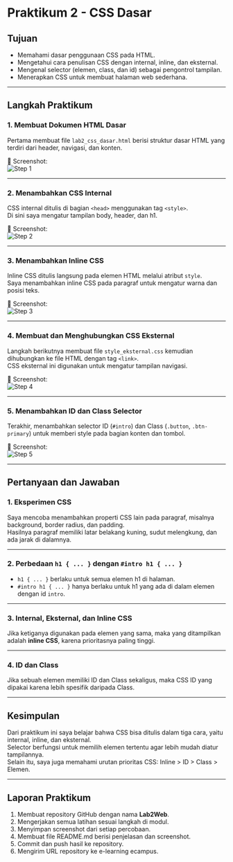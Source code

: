 # Praktikum 2 - CSS Dasar

## Tujuan
- Memahami dasar penggunaan CSS pada HTML.  
- Mengetahui cara penulisan CSS dengan internal, inline, dan eksternal.  
- Mengenal selector (elemen, class, dan id) sebagai pengontrol tampilan.  
- Menerapkan CSS untuk membuat halaman web sederhana.  

---

## Langkah Praktikum

### 1. Membuat Dokumen HTML Dasar
Pertama membuat file `lab2_css_dasar.html` berisi struktur dasar HTML yang terdiri dari header, navigasi, dan konten.

📸 Screenshot:  
![Step 1](ss_step1_html.png)

---

### 2. Menambahkan CSS Internal
CSS internal ditulis di bagian `<head>` menggunakan tag `<style>`.  
Di sini saya mengatur tampilan body, header, dan h1.

📸 Screenshot:  
![Step 2](ss_step2_internal.png)

---

### 3. Menambahkan Inline CSS
Inline CSS ditulis langsung pada elemen HTML melalui atribut `style`.  
Saya menambahkan inline CSS pada paragraf untuk mengatur warna dan posisi teks.

📸 Screenshot:  
![Step 3](ss_step3_inline.png)

---

### 4. Membuat dan Menghubungkan CSS Eksternal
Langkah berikutnya membuat file `style_eksternal.css` kemudian dihubungkan ke file HTML dengan tag `<link>`.  
CSS eksternal ini digunakan untuk mengatur tampilan navigasi.

📸 Screenshot:  
![Step 4](ss_step4_external.png)

---

### 5. Menambahkan ID dan Class Selector
Terakhir, menambahkan selector ID (`#intro`) dan Class (`.button`, `.btn-primary`) untuk memberi style pada bagian konten dan tombol.

📸 Screenshot:  
![Step 5](ss_step5_selector.png)

---

## Pertanyaan dan Jawaban

### 1. Eksperimen CSS
Saya mencoba menambahkan properti CSS lain pada paragraf, misalnya background, border radius, dan padding.  
Hasilnya paragraf memiliki latar belakang kuning, sudut melengkung, dan ada jarak di dalamnya.

---

### 2. Perbedaan `h1 { ... }` dengan `#intro h1 { ... }`
- `h1 { ... }` berlaku untuk semua elemen h1 di halaman.  
- `#intro h1 { ... }` hanya berlaku untuk h1 yang ada di dalam elemen dengan id `intro`.  

---

### 3. Internal, Eksternal, dan Inline CSS
Jika ketiganya digunakan pada elemen yang sama, maka yang ditampilkan adalah **inline CSS**, karena prioritasnya paling tinggi.  

---

### 4. ID dan Class
Jika sebuah elemen memiliki ID dan Class sekaligus, maka CSS ID yang dipakai karena lebih spesifik daripada Class.  

---

## Kesimpulan
Dari praktikum ini saya belajar bahwa CSS bisa ditulis dalam tiga cara, yaitu internal, inline, dan eksternal.  
Selector berfungsi untuk memilih elemen tertentu agar lebih mudah diatur tampilannya.  
Selain itu, saya juga memahami urutan prioritas CSS: Inline > ID > Class > Elemen.  

---

## Laporan Praktikum
1. Membuat repository GitHub dengan nama **Lab2Web**.  
2. Mengerjakan semua latihan sesuai langkah di modul.  
3. Menyimpan screenshot dari setiap percobaan.  
4. Membuat file README.md berisi penjelasan dan screenshot.  
5. Commit dan push hasil ke repository.  
6. Mengirim URL repository ke e-learning ecampus.  
